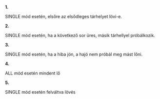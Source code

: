 **1.**

SINGLE mód esetén, elsőre az elsődleges tárhelyet lövi-e.

**2.**

SINGLE mód esetén, ha a következő sor üres, másik tárhellyel próbálkozik.

**3.**

SINGLE mód esetén, ha a hiba jön, a hajó nem próbál meg mást lőni.

**4.**

ALL mód esetén mindent lő

**5.** 

SINGLE mód esetén felváltva lövés

